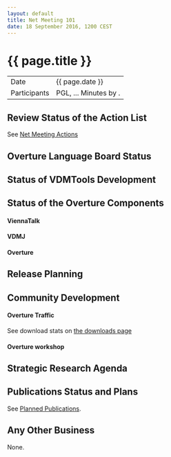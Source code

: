 ```yaml
---
layout: default
title: Net Meeting 101
date: 18 September 2016, 1200 CEST
---
```


<script src="http://code.jquery.com/jquery-1.11.1.min.js">
</script>
<script src="/javascripts/edit.js"></script>
<script>setEditButonNm();</script>

# {{ page.title }}

|||
|---|---|
| Date | {{ page.date }} |
| Participants | PGL, ...  Minutes by . |


## Review Status of the Action List

See [Net Meeting Actions](https://github.com/overturetool/overturetool.github.io/issues?q=is%3Aopen+is%3Aissue+label%3A%22action+net-meeting%22)


## Overture Language Board Status



## Status of VDMTools Development

##  Status of the Overture Components

#### ViennaTalk


#### VDMJ


#### Overture


##  Release Planning


##  Community Development

#### Overture Traffic

See download stats on [the downloads page](http://overturetool.org/download/)

#### Overture workshop


##  Strategic Research Agenda



##  Publications Status and Plans

See [Planned Publications](http://overturetool.org/publications/PlannedPublications.html).


##  Any Other Business

None.

<div id="edit_page_div"></div>

